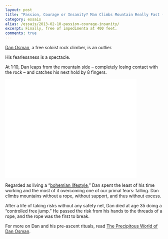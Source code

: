 ```yaml
---
layout: post
title: "Passion, Courage or Insanity? Man Climbs Mountain Really Fast (Without Rope)"
category: essais
alias: /essais/2013-02-10-passion-courage-insanity/
excerpt: Finally, free of impedimenta at 400 feet.
comments: true
---
```


[Dan Osman](http://en.wikipedia.org/wiki/Dan_Osman), a free soloist rock climber, is an outlier.  

His fearlessness is a spectacle.  


At 1:10, Dan leaps from the mountain side – completely losing contact with the rock – and catches his next hold by 8 fingers.  

<iframe width="420" height="315" src="//www.youtube.com/embed/OX7p3jfr0mA" frameborder="0" > </iframe>

Regarded as living a “[bohemian lifestyle](http://en.wikipedia.org/wiki/Bohemianism),” Dan spent the least of his time working and the most of it overcoming one of our primal fears: falling. Dan climbs mountains without a rope, without support, and thus without excess.  

After a life of taking risks without any safety net, Dan died at age 35 doing a “controlled free jump.” He passed the risk from his hands to the threads of a rope, and the rope was the first to break.  

For more on Dan and his pre-ascent rituals, read [The Precipitous World of Dan Osman](http://www.theatlantic.com/magazine/archive/1996/02/the-precipitous-world-of-dan-osman/304382/?single_page=true#).  


<a href="https://plus.google.com/+VincentBarr0?rel=author"></a>